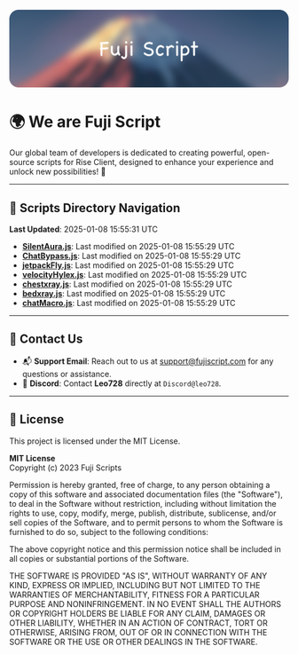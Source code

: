 ![Banner](.github/b.webp)

# 🌍 **We are Fuji Script**

Our global team of developers is dedicated to creating powerful, open-source scripts for Rise Client, designed to enhance your experience and unlock new possibilities! 🌟

---
<!-- SCRIPTS_NAVIGATION_START -->
## 📂 **Scripts Directory Navigation**

**Last Updated**: 2025-01-08 15:55:31 UTC

- **[SilentAura.js](scripts/SilentAura.js)**: Last modified on 2025-01-08 15:55:29 UTC
- **[ChatBypass.js](scripts/ChatBypass.js)**: Last modified on 2025-01-08 15:55:29 UTC
- **[jetpackFly.js](scripts/jetpackFly.js)**: Last modified on 2025-01-08 15:55:29 UTC
- **[velocityHylex.js](scripts/velocityHylex.js)**: Last modified on 2025-01-08 15:55:29 UTC
- **[chestxray.js](scripts/chestxray.js)**: Last modified on 2025-01-08 15:55:29 UTC
- **[bedxray.js](scripts/bedxray.js)**: Last modified on 2025-01-08 15:55:29 UTC
- **[chatMacro.js](scripts/chatMacro.js)**: Last modified on 2025-01-08 15:55:29 UTC

<!-- SCRIPTS_NAVIGATION_END -->

---

## 💬 **Contact Us**  
- 📬 **Support Email**: Reach out to us at [support@fujiscript.com](mailto:support@fujiscript.com) for any questions or assistance.  
- 💬 **Discord**: Contact **Leo728** directly at `Discord@leo728`.

---

## 📜 **License**

This project is licensed under the MIT License.  

**MIT License**  
Copyright (c) 2023 Fuji Scripts  

Permission is hereby granted, free of charge, to any person obtaining a copy of this software and associated documentation files (the "Software"), to deal in the Software without restriction, including without limitation the rights to use, copy, modify, merge, publish, distribute, sublicense, and/or sell copies of the Software, and to permit persons to whom the Software is furnished to do so, subject to the following conditions:  

The above copyright notice and this permission notice shall be included in all copies or substantial portions of the Software.  

THE SOFTWARE IS PROVIDED "AS IS", WITHOUT WARRANTY OF ANY KIND, EXPRESS OR IMPLIED, INCLUDING BUT NOT LIMITED TO THE WARRANTIES OF MERCHANTABILITY, FITNESS FOR A PARTICULAR PURPOSE AND NONINFRINGEMENT. IN NO EVENT SHALL THE AUTHORS OR COPYRIGHT HOLDERS BE LIABLE FOR ANY CLAIM, DAMAGES OR OTHER LIABILITY, WHETHER IN AN ACTION OF CONTRACT, TORT OR OTHERWISE, ARISING FROM, OUT OF OR IN CONNECTION WITH THE SOFTWARE OR THE USE OR OTHER DEALINGS IN THE SOFTWARE.  
